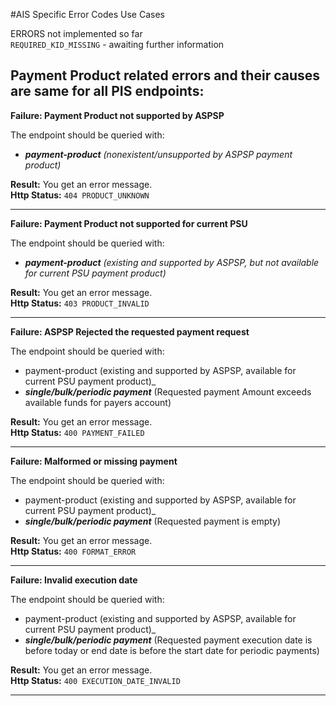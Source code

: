#AIS Specific Error Codes Use Cases

  ERRORS not implemented so far  
 `REQUIRED_KID_MISSING`  - awaiting further information  
 
 Payment Product related errors and their causes are same for all PIS endpoints:
  -------------
 **Failure: Payment Product not supported by ASPSP**
   
   The endpoint should be queried with:
   * _**payment-product** (nonexistent/unsupported by ASPSP payment product)_
  
   **Result:** You get an error message.   
   **Http Status:** `404 PRODUCT_UNKNOWN`
      
  -------------
  **Failure: Payment Product not supported for current PSU**
   
   The endpoint should be queried with:
   * _**payment-product** (existing and supported by ASPSP, but not available for current PSU payment product)_
   
   **Result:** You get an error message.   
   **Http Status:** `403 PRODUCT_INVALID`
     
  -------------
  **Failure: ASPSP Rejected the requested payment request**
   
   The endpoint should be queried with:
   * payment-product (existing and supported by ASPSP, available for current PSU payment product)_
   * _**single/bulk/periodic payment**_ (Requested payment Amount exceeds available funds for payers account)
   
   **Result:** You get an error message.   
   **Http Status:** `400 PAYMENT_FAILED`
   
  -------------
  **Failure: Malformed or missing payment**  
     
   The endpoint should be queried with:
   * payment-product (existing and supported by ASPSP, available for current PSU payment product)_
   * _**single/bulk/periodic payment**_ (Requested payment is empty)
     
   **Result:** You get an error message.   
   **Http Status:** `400 FORMAT_ERROR`
 
 -------------
   **Failure: Invalid execution date**  
      
   The endpoint should be queried with:
   * payment-product (existing and supported by ASPSP, available for current PSU payment product)_
   * _**single/bulk/periodic payment**_ (Requested payment execution date is before today or end date is before the start date for periodic payments)
      
   **Result:** You get an error message.   
   **Http Status:** `400 EXECUTION_DATE_INVALID`
  
  -----------------------
